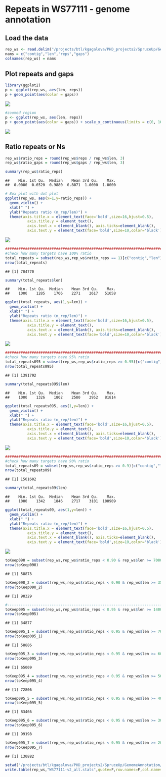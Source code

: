 Repeats in WS77111 - genome annotation
================

Load the data
-------------

``` r
rep_ws <- read.delim("/projects/btl/kgagalova/PHD_projects2/SpruceUp/GenomeAnnotation/WS77111/data/RepeatMasking/WS77111-v2_all.masked", header=FALSE)
nams = c("contig","len","reps","gaps")
colnames(rep_ws) = nams
```

Plot repeats and gaps
---------------------

``` r
library(ggplot2)
p <- ggplot(rep_ws, aes(len, reps))
p + geom_point(aes(color = gaps))
```

![](images/repeats_gaps_general-1.png)

``` r
#zoomed region
p <- ggplot(rep_ws, aes(len, reps))
p + geom_point(aes(color = gaps)) + scale_x_continuous(limits = c(0, 1000000)) + scale_y_continuous(limits = c(0, 500000))
```

![](images/repeats_gaps_general-2.png)

Ratio repeats or Ns
-------------------

``` r
rep_ws$ratio_reps = round(rep_ws$reps / rep_ws$len, 3)
rep_ws$ratio_gaps = round(rep_ws$gaps / rep_ws$len, 3)

summary(rep_ws$ratio_reps)
```

    ##    Min. 1st Qu.  Median    Mean 3rd Qu.    Max. 
    ##  0.0000  0.6520  0.9880  0.8071  1.0000  1.0000

``` r
# Box plot with dot plot
ggplot(rep_ws, aes(x=1,y=ratio_reps)) + 
  geom_violin() + 
  xlab(" ") +
  ylab("Repeats ratio (n_rep/len)") +
  theme(axis.title.x = element_text(face='bold',size=16,hjust=0.5),
          axis.title.y = element_text(), 
          axis.text.x = element_blank(), axis.ticks=element_blank(),
          axis.text.y = element_text(face='bold',size=10,color='black'))
```

![](images/repeats_gaps_ratio-1.png)

``` r
################################################################################################
#check how many targets have 100% ratio 
total_repeats = subset(rep_ws,rep_ws$ratio_reps == 1)[c("contig","len")]
nrow(total_repeats)
```

    ## [1] 704770

``` r
summary(total_repeats$len)
```

    ##    Min. 1st Qu.  Median    Mean 3rd Qu.    Max. 
    ##    1000    1285    1706    2271    2617   51058

``` r
ggplot(total_repeats, aes(1,y=len)) + 
  geom_violin() + 
  xlab(" ") +
  ylab("Repeats ratio (n_rep/len)") +
  theme(axis.title.x = element_text(face='bold',size=16,hjust=0.5),
          axis.title.y = element_text(), 
          axis.text.x = element_blank(), axis.ticks=element_blank(),
          axis.text.y = element_text(face='bold',size=10,color='black'))
```

![](images/repeats_gaps_ratio-2.png)

``` r
################################################################################################
#check how many targets have 95% ratio 
total_repeats095 = subset(rep_ws,rep_ws$ratio_reps >= 0.95)[c("contig","len")]
nrow(total_repeats095)
```

    ## [1] 1391792

``` r
summary(total_repeats095$len)
```

    ##    Min. 1st Qu.  Median    Mean 3rd Qu.    Max. 
    ##    1000    1326    1802    2580    2952   81814

``` r
ggplot(total_repeats095, aes(1,y=len)) + 
  geom_violin() + 
  xlab(" ") +
  ylab("Repeats ratio (n_rep/len)") +
  theme(axis.title.x = element_text(face='bold',size=16,hjust=0.5),
          axis.title.y = element_text(), 
          axis.text.x = element_blank(), axis.ticks=element_blank(),
          axis.text.y = element_text(face='bold',size=10,color='black'))
```

![](images/repeats_gaps_ratio-3.png)

``` r
################################################################################################
#check how many targets have 90% ratio 
total_repeats09 = subset(rep_ws,rep_ws$ratio_reps >= 0.9)[c("contig","len")]
nrow(total_repeats09)
```

    ## [1] 1501602

``` r
summary(total_repeats09$len)
```

    ##    Min. 1st Qu.  Median    Mean 3rd Qu.    Max. 
    ##    1000    1342    1846    2717    3101  100909

``` r
ggplot(total_repeats09, aes(1,y=len)) + 
  geom_violin() + 
  xlab(" ") +
  ylab("Repeats ratio (n_rep/len)") +
  theme(axis.title.x = element_text(face='bold',size=16,hjust=0.5),
          axis.title.y = element_text(), 
          axis.text.x = element_blank(), axis.ticks=element_blank(),
          axis.text.y = element_text(face='bold',size=10,color='black'))
```

![](images/repeats_gaps_ratio-4.png)

``` r
toKeep090 = subset(rep_ws,rep_ws$ratio_reps < 0.90 & rep_ws$len >= 70000)
nrow(toKeep090)
```

    ## [1] 58873

``` r
toKeep090_2 = subset(rep_ws,rep_ws$ratio_reps < 0.90 & rep_ws$len >= 35000)
nrow(toKeep090_2)
```

    ## [1] 90329

``` r
#----------------------------------------------------------------------------
toKeep095 = subset(rep_ws,rep_ws$ratio_reps < 0.95 & rep_ws$len >= 140000)
nrow(toKeep095)
```

    ## [1] 34877

``` r
toKeep095_1 = subset(rep_ws,rep_ws$ratio_reps < 0.95 & rep_ws$len >= 70000)
nrow(toKeep095_1)
```

    ## [1] 58886

``` r
toKeep095_3 = subset(rep_ws,rep_ws$ratio_reps < 0.95 & rep_ws$len >= 60000)
nrow(toKeep095_3)
```

    ## [1] 65009

``` r
toKeep095_4 = subset(rep_ws,rep_ws$ratio_reps < 0.95 & rep_ws$len >= 50000)
nrow(toKeep095_4)
```

    ## [1] 72806

``` r
toKeep095_5 = subset(rep_ws,rep_ws$ratio_reps < 0.95 & rep_ws$len >= 40000)
nrow(toKeep095_5)
```

    ## [1] 83466

``` r
toKeep095_6 = subset(rep_ws,rep_ws$ratio_reps < 0.95 & rep_ws$len >= 30000)
nrow(toKeep095_6)
```

    ## [1] 99198

``` r
toKeep095_7 = subset(rep_ws,rep_ws$ratio_reps < 0.95 & rep_ws$len >= 20000)
nrow(toKeep095_7)
```

    ## [1] 130882

``` r
setwd("/projects/btl/kgagalova/PHD_projects2/SpruceUp/GenomeAnnotation/WS77111/data/RepeatMasking")
write.table(rep_ws,"WS77111-v2_all.stats",quote=F,row.names=F,col.names=T)
```
